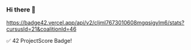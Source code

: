 ### Hi there 👋

https://badge42.vercel.app/api/v2/cljml7673010608mgqsigylm6/stats?cursusId=21&coalitionId=46

✅ 42 ProjectScore Badge!


